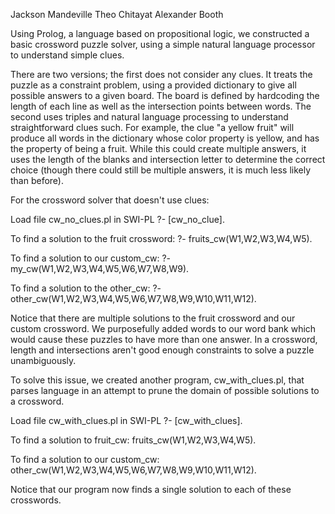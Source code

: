 Jackson Mandeville
Theo Chitayat
Alexander Booth

Using Prolog, a language based on propositional logic, we constructed a basic crossword puzzle solver, using a simple natural language processor to understand simple clues.

There are two versions; the first does not consider any clues. It treats the puzzle as a constraint problem, using a provided dictionary to give all possible answers to a given board. The board is defined by hardcoding the length of each line as well as the intersection points between words.
The second uses triples and natural language processing to understand straightforward clues such. For example, the clue "a yellow fruit" will produce all words in the dictionary whose color property is yellow, and has the property of being a fruit. While this could create multiple answers, it uses the length of the blanks and intersection letter to determine the correct choice (though there could still be multiple answers, it is much less likely than before).

For the crossword solver that doesn't use clues:

Load file cw_no_clues.pl in SWI-PL
?- [cw_no_clue].

To find a solution to the fruit crossword:
?- fruits_cw(W1,W2,W3,W4,W5).

To find a solution to our custom_cw:
?- my_cw(W1,W2,W3,W4,W5,W6,W7,W8,W9).

To find a solution to the other_cw:
?- other_cw(W1,W2,W3,W4,W5,W6,W7,W8,W9,W10,W11,W12).

Notice that there are multiple solutions to the fruit crossword and our custom crossword.
We purposefully added words to our word bank which would cause these puzzles to have more
than one answer. In a crossword, length and intersections aren't good enough constraints
to solve a puzzle unambiguously.

To solve this issue, we created another program, cw_with_clues.pl, that parses language 
in an attempt to prune the domain of possible solutions to a crossword. 


Load file cw_with_clues.pl in SWI-PL
?- [cw_with_clues].

To find a solution to fruit_cw:
fruits_cw(W1,W2,W3,W4,W5).

To find a solution to our custom_cw:
other_cw(W1,W2,W3,W4,W5,W6,W7,W8,W9,W10,W11,W12).

Notice that our program now finds a single solution to each of these crosswords.




